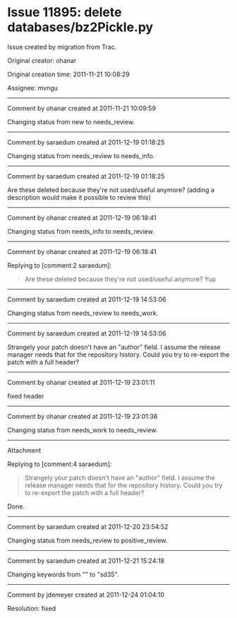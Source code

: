 # Issue 11895: delete databases/bz2Pickle.py

Issue created by migration from Trac.

Original creator: ohanar

Original creation time: 2011-11-21 10:08:29

Assignee: mvngu




---

Comment by ohanar created at 2011-11-21 10:09:59

Changing status from new to needs_review.


---

Comment by saraedum created at 2011-12-19 01:18:25

Changing status from needs_review to needs_info.


---

Comment by saraedum created at 2011-12-19 01:18:25

Are these deleted because they're not used/useful anymore? (adding a description would make it possible to review this)


---

Comment by ohanar created at 2011-12-19 06:18:41

Changing status from needs_info to needs_review.


---

Comment by ohanar created at 2011-12-19 06:18:41

Replying to [comment:2 saraedum]:
> Are these deleted because they're not used/useful anymore?
Yup


---

Comment by saraedum created at 2011-12-19 14:53:06

Changing status from needs_review to needs_work.


---

Comment by saraedum created at 2011-12-19 14:53:06

Strangely your patch doesn't have an "author" field. I assume the release manager needs that for the repository history. Could you try to re-export the patch with a full header?


---

Comment by ohanar created at 2011-12-19 23:01:11

fixed header


---

Comment by ohanar created at 2011-12-19 23:01:36

Changing status from needs_work to needs_review.


---

Attachment

Replying to [comment:4 saraedum]:
> Strangely your patch doesn't have an "author" field. I assume the release manager needs that for the repository history. Could you try to re-export the patch with a full header?

Done.


---

Comment by saraedum created at 2011-12-20 23:54:52

Changing status from needs_review to positive_review.


---

Comment by saraedum created at 2011-12-21 15:24:18

Changing keywords from "" to "sd35".


---

Comment by jdemeyer created at 2011-12-24 01:04:10

Resolution: fixed
